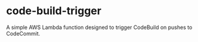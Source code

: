 # code-build-trigger
A simple AWS Lambda function designed to trigger CodeBuild on pushes to CodeCommit.
